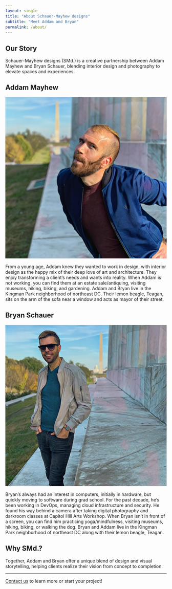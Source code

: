 ```yaml
---
layout: single
title: "About Schauer-Mayhew designs"
subtitle: "Meet Addam and Bryan"
permalink: /about/
---
```


## Our Story

Schauer-Mayhew designs (SMd.) is a creative partnership between Addam Mayhew and Bryan Schauer, blending interior design and photography to elevate spaces and experiences.

## Addam Mayhew

![Addam Mayhew](/assets/interior/addam-avatar.jpg)

From a young age, Addam knew they wanted to work in design, with interior design as the happy mix of their deep love of art and architecture. They enjoy transforming a client’s needs and wants into reality. When Addam is not working, you can find them at an estate sale/antiquing, visiting museums, hiking, biking, and gardening. Addam and Bryan live in the Kingman Park neighborhood of northeast DC. Their lemon beagle, Teagan, sits on the arm of the sofa near a window and acts as mayor of their street.

## Bryan Schauer

![Bryan Schauer](/assets/photography/bryan-avatar.jpg)

Bryan’s always had an interest in computers, initially in hardware, but quickly moving to software during grad school. For the past decade, he’s been working in DevOps, managing cloud infrastructure and security. He found his way behind a camera after taking digital photography and darkroom classes at Capitol Hill Arts Workshop. When Bryan isn’t in front of a screen, you can find him practicing yoga/mindfulness, visiting museums, hiking, biking, or walking the dog. Bryan and Addam live in the Kingman Park neighborhood of northeast DC along with their lemon beagle, Teagan.

## Why SMd.?

Together, Addam and Bryan offer a unique blend of design and visual storytelling, helping clients realize their vision from concept to completion.

---

[Contact us](/contact) to learn more or start your project!

